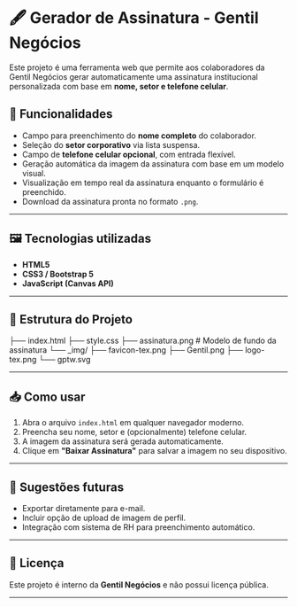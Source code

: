 # 🖋️ Gerador de Assinatura - Gentil Negócios

Este projeto é uma ferramenta web que permite aos colaboradores da Gentil Negócios gerar automaticamente uma assinatura institucional personalizada com base em **nome, setor e telefone celular**.

## 🚀 Funcionalidades

- Campo para preenchimento do **nome completo** do colaborador.
- Seleção do **setor corporativo** via lista suspensa.
- Campo de **telefone celular opcional**, com entrada flexível.
- Geração automática da imagem da assinatura com base em um modelo visual.
- Visualização em tempo real da assinatura enquanto o formulário é preenchido.
- Download da assinatura pronta no formato `.png`.

---

## 🖼️ Tecnologias utilizadas

- **HTML5**
- **CSS3 / Bootstrap 5**
- **JavaScript (Canvas API)**

---

## 📂 Estrutura do Projeto

├── index.html
├── style.css
├── assinatura.png # Modelo de fundo da assinatura
└── _img/
├── favicon-tex.png
├── Gentil.png
├── logo-tex.png
└── gptw.svg

---

## 📥 Como usar

1. Abra o arquivo `index.html` em qualquer navegador moderno.
2. Preencha seu nome, setor e (opcionalmente) telefone celular.
3. A imagem da assinatura será gerada automaticamente.
4. Clique em **"Baixar Assinatura"** para salvar a imagem no seu dispositivo.

---

## 🧠 Sugestões futuras

- Exportar diretamente para e-mail.
- Incluir opção de upload de imagem de perfil.
- Integração com sistema de RH para preenchimento automático.

---

## 📄 Licença

Este projeto é interno da **Gentil Negócios** e não possui licença pública.

---
